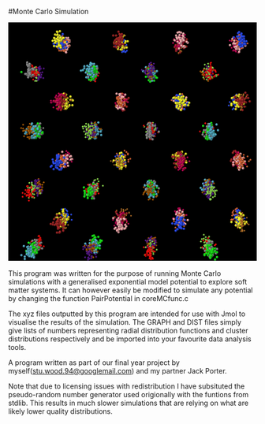 #Monte Carlo Simulation

![The result of a simulation (a cluster crystal) displayed in Jmol](img.jpg?raw=true)

This program was written for the purpose of running Monte Carlo simulations with a generalised exponential model potential to explore soft matter systems. It can however easily be modified to simulate any potential by changing the function PairPotential in coreMCfunc.c

The xyz files outputted by this program are intended for use with Jmol to visualise the results of the simulation. The GRAPH and DIST files simply give lists of numbers representing radial distribution functions and cluster distributions respectively and be imported into your favourite data analysis tools.

A program written as part of our final year project by myself(stu.wood.94@googlemail.com) and my partner Jack Porter.
 
Note that due to licensing issues with redistribution I have subsituted the pseudo-random number generator used origionally with the funtions from stdlib. This results in much slower simulations that are relying on what are likely lower quality distributions.
